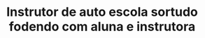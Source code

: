 ---
layout: post
title: Instrutor de auto escola sortudo fodendo com aluna e instrutora
thumb: instrutor-de-auto-escola-sortudo-fodendo-com-aluna-e-instrutora
duration: "05:01"
permalink: /:title
video: https://www.xvideos.com/embedframe/29510145
categories: fucking, hardcore, european, fake, blowjob, amateur, threesome, busty, class, POV, public, voyeur, british, reality, spycam, instructor, driving, lesson
---